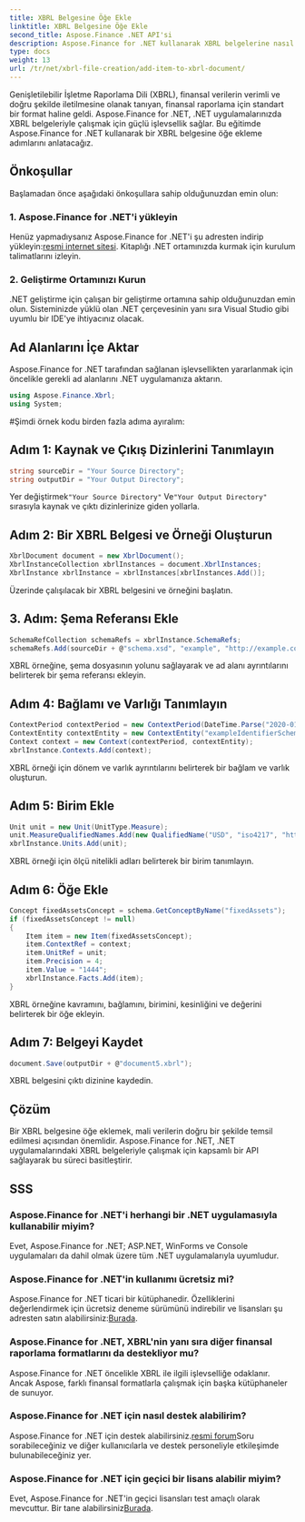 ```yaml
---
title: XBRL Belgesine Öğe Ekle
linktitle: XBRL Belgesine Öğe Ekle
second_title: Aspose.Finance .NET API'si
description: Aspose.Finance for .NET kullanarak XBRL belgelerine nasıl öğe ekleyeceğinizi öğrenin. .NET uygulamalarınızda finansal raporlamayı basitleştirin. #Aspose #Finans
type: docs
weight: 13
url: /tr/net/xbrl-file-creation/add-item-to-xbrl-document/
---
```

Genişletilebilir İşletme Raporlama Dili (XBRL), finansal verilerin verimli ve doğru şekilde iletilmesine olanak tanıyan, finansal raporlama için standart bir format haline geldi. Aspose.Finance for .NET, .NET uygulamalarınızda XBRL belgeleriyle çalışmak için güçlü işlevsellik sağlar. Bu eğitimde Aspose.Finance for .NET kullanarak bir XBRL belgesine öğe ekleme adımlarını anlatacağız.
## Önkoşullar
Başlamadan önce aşağıdaki önkoşullara sahip olduğunuzdan emin olun:
### 1. Aspose.Finance for .NET'i yükleyin
 Henüz yapmadıysanız Aspose.Finance for .NET'i şu adresten indirip yükleyin:[resmi internet sitesi](https://releases.aspose.com/finance/net/). Kitaplığı .NET ortamınızda kurmak için kurulum talimatlarını izleyin.
### 2. Geliştirme Ortamınızı Kurun
.NET geliştirme için çalışan bir geliştirme ortamına sahip olduğunuzdan emin olun. Sisteminizde yüklü olan .NET çerçevesinin yanı sıra Visual Studio gibi uyumlu bir IDE'ye ihtiyacınız olacak.
## Ad Alanlarını İçe Aktar
Aspose.Finance for .NET tarafından sağlanan işlevsellikten yararlanmak için öncelikle gerekli ad alanlarını .NET uygulamanıza aktarın.
```csharp
using Aspose.Finance.Xbrl;
using System;
```
#Şimdi örnek kodu birden fazla adıma ayıralım:
## Adım 1: Kaynak ve Çıkış Dizinlerini Tanımlayın
```csharp
string sourceDir = "Your Source Directory";
string outputDir = "Your Output Directory";
```
 Yer değiştirmek`"Your Source Directory"` Ve`"Your Output Directory"` sırasıyla kaynak ve çıktı dizinlerinize giden yollarla.
## Adım 2: Bir XBRL Belgesi ve Örneği Oluşturun
```csharp
XbrlDocument document = new XbrlDocument();
XbrlInstanceCollection xbrlInstances = document.XbrlInstances;
XbrlInstance xbrlInstance = xbrlInstances[xbrlInstances.Add()];
```
Üzerinde çalışılacak bir XBRL belgesini ve örneğini başlatın.
## 3. Adım: Şema Referansı Ekle
```csharp
SchemaRefCollection schemaRefs = xbrlInstance.SchemaRefs;
schemaRefs.Add(sourceDir + @"schema.xsd", "example", "http://example.com/xbrl/taxonomy");
```
XBRL örneğine, şema dosyasının yolunu sağlayarak ve ad alanı ayrıntılarını belirterek bir şema referansı ekleyin.
## Adım 4: Bağlamı ve Varlığı Tanımlayın
```csharp
ContextPeriod contextPeriod = new ContextPeriod(DateTime.Parse("2020-01-01"), DateTime.Parse("2020-02-10"));
ContextEntity contextEntity = new ContextEntity("exampleIdentifierScheme", "exampleIdentifier");
Context context = new Context(contextPeriod, contextEntity);
xbrlInstance.Contexts.Add(context);
```
XBRL örneği için dönem ve varlık ayrıntılarını belirterek bir bağlam ve varlık oluşturun.
## Adım 5: Birim Ekle
```csharp
Unit unit = new Unit(UnitType.Measure);
unit.MeasureQualifiedNames.Add(new QualifiedName("USD", "iso4217", "http://www.xbrl.org/2003/iso4217"));
xbrlInstance.Units.Add(unit);
```
XBRL örneği için ölçü nitelikli adları belirterek bir birim tanımlayın.
## Adım 6: Öğe Ekle
```csharp
Concept fixedAssetsConcept = schema.GetConceptByName("fixedAssets");
if (fixedAssetsConcept != null)
{
    Item item = new Item(fixedAssetsConcept);
    item.ContextRef = context;
    item.UnitRef = unit;
    item.Precision = 4;
    item.Value = "1444";
    xbrlInstance.Facts.Add(item);
}
```
XBRL örneğine kavramını, bağlamını, birimini, kesinliğini ve değerini belirterek bir öğe ekleyin.
## Adım 7: Belgeyi Kaydet
```csharp
document.Save(outputDir + @"document5.xbrl");
```
XBRL belgesini çıktı dizinine kaydedin.
## Çözüm
Bir XBRL belgesine öğe eklemek, mali verilerin doğru bir şekilde temsil edilmesi açısından önemlidir. Aspose.Finance for .NET, .NET uygulamalarındaki XBRL belgeleriyle çalışmak için kapsamlı bir API sağlayarak bu süreci basitleştirir.
## SSS
### Aspose.Finance for .NET'i herhangi bir .NET uygulamasıyla kullanabilir miyim?
Evet, Aspose.Finance for .NET; ASP.NET, WinForms ve Console uygulamaları da dahil olmak üzere tüm .NET uygulamalarıyla uyumludur.
### Aspose.Finance for .NET'in kullanımı ücretsiz mi?
 Aspose.Finance for .NET ticari bir kütüphanedir. Özelliklerini değerlendirmek için ücretsiz deneme sürümünü indirebilir ve lisansları şu adresten satın alabilirsiniz:[Burada](https://purchase.aspose.com/buy).
### Aspose.Finance for .NET, XBRL'nin yanı sıra diğer finansal raporlama formatlarını da destekliyor mu?
Aspose.Finance for .NET öncelikle XBRL ile ilgili işlevselliğe odaklanır. Ancak Aspose, farklı finansal formatlarla çalışmak için başka kütüphaneler de sunuyor.
### Aspose.Finance for .NET için nasıl destek alabilirim?
 Aspose.Finance for .NET için destek alabilirsiniz.[resmi forum](https://forum.aspose.com/c/finance/43)Soru sorabileceğiniz ve diğer kullanıcılarla ve destek personeliyle etkileşimde bulunabileceğiniz yer.
### Aspose.Finance for .NET için geçici bir lisans alabilir miyim?
 Evet, Aspose.Finance for .NET'in geçici lisansları test amaçlı olarak mevcuttur. Bir tane alabilirsiniz[Burada](https://purchase.aspose.com/temporary-license/).